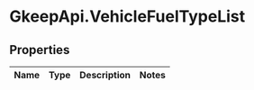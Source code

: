 # GkeepApi.VehicleFuelTypeList

## Properties
Name | Type | Description | Notes
------------ | ------------- | ------------- | -------------

